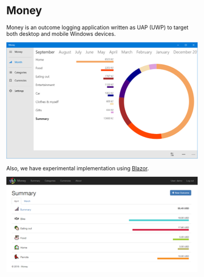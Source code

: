 # Money
Money is an outcome logging application written as UAP (UWP) to target both desktop and mobile Windows devices.

![Preview in large window size](assets/Preview-large.png)

Also, we have experimental implementation using [Blazor](https://github.com/aspnet/Blazor).

![Preview in web](assets/Preview-blazor.png)

